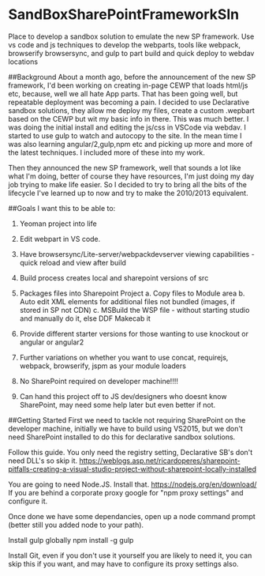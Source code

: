 # SandBoxSharePointFrameworkSln
Place to develop a sandbox solution to emulate the new SP framework.  Use vs code and js techniques to develop the webparts, tools like webpack, browserify browsersync, and gulp to part build and quick deploy to webdav locations

##Background
About a month ago, before the announcement of the new SP framework, I'd been working on creating in-page CEWP that loads html/js etc, because, well we all hate App parts.
That has been going well, but repeatable deployment was becoming a pain.  I decided to use Declarative sandbox solutions, they allow me 
deploy my files, create a custom .wepbart based on the CEWP but wit my basic info in there. This was much better.  I was doing the initial install and editing the js/css in VSCode via webdav.
I started to use gulp to watch and autocopy to the site.  In the mean time I was also learning angular/2,gulp,npm etc and picking up more and more
of the latest techniques.  I included more of these into my work.

Then they announced the new SP framework, well that sounds a lot like what I'm doing, better of course they have resources, I'm just doing my day job
trying to make life easier.  So I decided to try to bring all the bits of the lifecycle I've learned up to now and try to make the 2010/2013 
equivalent.

##Goals
I want this to be able to:
  1. Yeoman project into life
  2. Edit webpart in VS code.
  3. Have browsersync/Lite-server/webpackdevserver viewing capabilities - quick reload and view after build
  4. Build process creates local and sharepoint versions of src
  5. Packages files into Sharepoint Project
     a. Copy files to Module area
     b. Auto edit XML elements for additional files not bundled (images, if stored in SP not CDN)
     c. MSBuild the WSP file - without starting studio and manually do it, else DDF Makecab it
  
  6. Provide different starter versions for those wanting to use knockout or angular or angular2
  7. Further variations on whether you want to use concat, requirejs, webpack, browserify, jspm as your module loaders
  8. No SharePoint required on developer machine!!!!
  9. Can hand this project off to JS dev/designers who doesnt know SharePoint, may need some help later but even better if not.
  
##Getting Started
First we need to tackle not requiring SharePoint on the developer machine, initially we have to build using VS2015, but we don't
need SharePoint installed to do this for declarative sandbox solutions.

Follow this guide. You only need the registry setting, Declarative SB's don't need DLL's so skip it.
   https://weblogs.asp.net/ricardoperes/sharepoint-pitfalls-creating-a-visual-studio-project-without-sharepoint-locally-installed
   
You are going to need Node.JS.  Install that.
    https://nodejs.org/en/download/
If you are behind a corporate proxy google for "npm proxy settings" and configure it.

Once done we have some dependancies, open up a node command prompt (better still you added node to your path).

Install gulp globally
  npm install -g gulp

Install Git, even if you don't use it yourself you are likely to need it, you can skip this if you want,
and may have to configure its proxy settings also.


  
  
  
  
